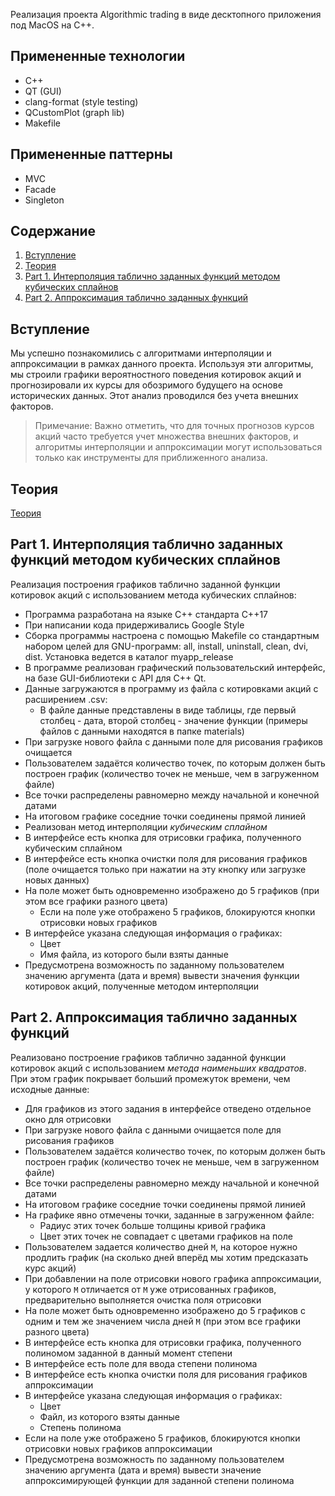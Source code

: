 Реализация проекта Algorithmic trading в виде десктопного приложения под MacOS на С++.

## Примененные технологии
* C++
* QT (GUI)
* clang-format (style testing)
* QCustomPlot (graph lib)
* Makefile

## Примененные паттерны
* MVC
* Facade
* Singleton

## Содержание

1. [Вступление]()
4. [Теория]()
2. [Part 1. Интерполяция таблично заданных функций методом кубических сплайнов]()
3. [Part 2. Аппроксимация таблично заданных функций]()


## Вступление

Мы успешно познакомились с алгоритмами интерполяции и аппроксимации в рамках данного проекта. Используя эти алгоритмы, мы строили графики вероятностного поведения котировок акций и прогнозировали их курсы для обозримого будущего на основе исторических данных. Этот анализ проводился без учета внешних факторов.

> Примечание: Важно отметить, что для точных прогнозов курсов акций часто требуется учет множества внешних факторов, и алгоритмы интерполяции и аппроксимации могут использоваться только как инструменты для приближенного анализа.

## Теория
[Теория](src/theory.md)

## Part 1. Интерполяция таблично заданных функций методом кубических сплайнов

Реализация построения графиков таблично заданной функции котировок акций с использованием метода кубических сплайнов:

- Программа разработана на языке C++ стандарта C++17
- При написании кода придерживались Google Style
- Сборка программы настроена с помощью Makefile со стандартным набором целей для GNU-программ: all, install, uninstall, clean, dvi, dist. Установка ведется в каталог myapp_release
- В программе реализован графический пользовательский интерфейс, на базе GUI-библиотеки с API для C++ Qt.
- Данные загружаются в программу из файла с котировками акций с расширением .csv:
    - В файле данные представлены в виде таблицы, где первый столбец - дата, второй столбец - значение функции (примеры файлов с данными находятся в папке materials)
- При загрузке нового файла с данными поле для рисования графиков очищается
- Пользователем задаётся количество точек, по которым должен быть построен график (количество точек не меньше, чем в загруженном файле)
- Все точки распределены равномерно между начальной и конечной датами
- На итоговом графике соседние точки соединены прямой линией
- Реализован метод интерполяции *кубическим сплайном*
- В интерфейсе есть кнопка для отрисовки графика, полученного кубическим сплайном
- В интерфейсе есть кнопка очистки поля для рисования графиков (поле очищается только при нажатии на эту кнопку или загрузке новых данных)
- На поле может быть одновременно изображено до 5 графиков (при этом все графики разного цвета)
    - Если на поле уже отображено 5 графиков, блокируются кнопки отрисовки новых графиков
- В интерфейсе указана следующая информация о графиках:
    - Цвет
    - Имя файла, из которого были взяты данные
- Предусмотрена возможность по заданному пользователем значению аргумента (дата и время) вывести значения функции котировок акций, полученные методом интерполяции

## Part 2. Аппроксимация таблично заданных функций

Реализовано построение графиков таблично заданной функции котировок акций с использованием *метода наименьших квадратов*. \
При этом график покрывает больший промежуток времени, чем исходные данные:
- Для графиков из этого задания в интерфейсе отведено отдельное окно для отрисовки
- При загрузке нового файла с данными очищается поле для рисования графиков
- Пользователем задаётся количество точек, по которым должен быть построен график (количество точек не меньше, чем в загруженном файле)
- Все точки распределены равномерно между начальной и конечной датами
- На итоговом графике соседние точки соединены прямой линией
- На графике явно отмечены точки, заданные в загруженном файле:
    - Радиус этих точек больше толщины кривой графика
    - Цвет этих точек не совпадает с цветами графиков на поле
- Пользователем задается количество дней `M`, на которое нужно продлить график (на сколько дней вперёд мы хотим предсказать курс акций)
- При добавлении на поле отрисовки нового графика аппроксимации, у которого `M` отличается от `M` уже отрисованных графиков, предварительно выполняется очистка поля отрисовки
- На поле может быть одновременно изображено до 5 графиков с одним и тем же значением числа дней `M` (при этом все графики разного цвета)
- В интерфейсе есть кнопка для отрисовки графика, полученного полиномом заданной в данный момент степени
- В интерфейсе есть поле для ввода степени полинома
- В интерфейсе есть кнопка очистки поля для рисования графиков аппроксимации
- В интерфейсе указана следующая информация о графиках:
    - Цвет
    - Файл, из которого взяты данные
    - Степень полинома
- Если на поле уже отображено 5 графиков, блокируются кнопки отрисовки новых графиков аппроксимации
- Предусмотрена возможность по заданному пользователем значению аргумента (дата и время) вывести значение аппроксимирующей функции для заданной степени полинома
